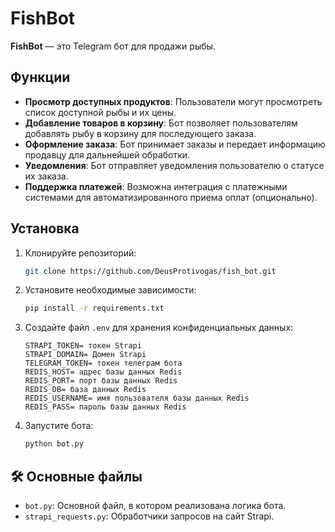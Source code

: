 # FishBot 

**FishBot** — это Telegram бот для продажи рыбы. 

## Функции

- **Просмотр доступных продуктов**: Пользователи могут просмотреть список доступной рыбы и их цены.
- **Добавление товаров в корзину**: Бот позволяет пользователям добавлять рыбу в корзину для последующего заказа.
- **Оформление заказа**: Бот принимает заказы и передает информацию продавцу для дальнейшей обработки.
- **Уведомления**: Бот отправляет уведомления пользователю о статусе их заказа.
- **Поддержка платежей**: Возможна интеграция с платежными системами для автоматизированного приема оплат (опционально).

## Установка

1. Клонируйте репозиторий:

    ```bash
    git clone https://github.com/DeusProtivogas/fish_bot.git
    ```

2. Установите необходимые зависимости:

    ```bash
    pip install -r requirements.txt
    ```

3. Создайте файл `.env` для хранения конфиденциальных данных:

    ```env
   STRAPI_TOKEN= токен Strapi
   STRAPI_DOMAIN= Домен Strapi
   TELEGRAM_TOKEN= токен телеграм бота
   REDIS_HOST= адрес базы данных Redis
   REDIS_PORT= порт базы данных Redis
   REDIS_DB= база данных Redis
   REDIS_USERNAME= имя пользователя базы данных Redis
   REDIS_PASS= пароль базы данных Redis
    ```

4. Запустите бота:

    ```bash
    python bot.py
    ```

## 🛠 Основные файлы

- `bot.py`: Основной файл, в котором реализована логика бота.
- `strapi_requests.py`: Обработчики запросов на сайт Strapi.
